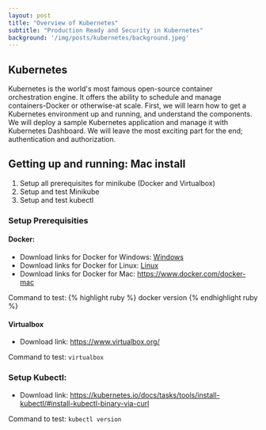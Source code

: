 ```yaml
---
layout: post
title: "Overview of Kubernetes"
subtitle: "Production Ready and Security in Kubernetes"
background: '/img/posts/kubernetes/background.jpeg'
---
```


## Kubernetes

Kubernetes is the world's most famous open-source container orchestration engine. It offers the ability to schedule and manage containers-Docker or otherwise-at scale. First, we will learn how to get a Kubernetes environment up and running, and understand the components. We will deploy a sample Kubernetes application and manage it with Kubernetes Dashboard. We will leave the most exciting part for the end; authentication and authorization.

## Getting up and running: Mac install

1. Setup all prerequisites for minikube (Docker and Virtualbox)
2. Setup and test Minikube
3. Setup and test kubectl

### Setup Prerequisities

#### Docker:

* Download links for Docker for Windows: [Windows](https://www.docker.com/docker-windows)
* Download links for Docker for Linux: [Linux](https://docs.docker.com/engine/installation/linux/docker-ce/ubuntu)
* Download links for Docker for Mac: https://www.docker.com/docker-mac

Command to test: 
{% highlight ruby %}
docker version
{% endhighlight ruby %}

#### Virtualbox

* Download link: https://www.virtualbox.org/

Command to test: `virtualbox`

### Setup Kubectl:
* Download link: https://kubernetes.io/docs/tasks/tools/install-kubectl/#install-kubectl-binary-via-curl

Command to test: `kubectl version`